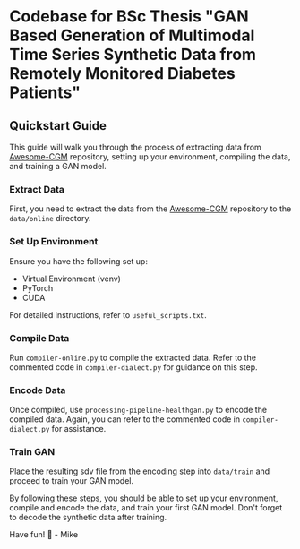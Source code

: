 # Codebase for BSc Thesis "GAN Based Generation of Multimodal Time Series Synthetic Data from Remotely Monitored Diabetes Patients"

## Quickstart Guide

This guide will walk you through the process of extracting data from [Awesome-CGM](https://github.com/irinagain/Awesome-CGM/wiki/Colas-(2019)) repository, setting up your environment, compiling the data, and training a GAN model.

### Extract Data

First, you need to extract the data from the [Awesome-CGM](https://github.com/irinagain/Awesome-CGM/wiki/Colas-(2019)) repository to the `data/online` directory.

### Set Up Environment

Ensure you have the following set up:

- Virtual Environment (venv)
- PyTorch
- CUDA

For detailed instructions, refer to `useful_scripts.txt`.

### Compile Data

Run `compiler-online.py` to compile the extracted data. Refer to the commented code in `compiler-dialect.py` for guidance on this step.

### Encode Data

Once compiled, use `processing-pipeline-healthgan.py` to encode the compiled data. Again, you can refer to the commented code in `compiler-dialect.py` for assistance.

### Train GAN

Place the resulting sdv file from the encoding step into `data/train` and proceed to train your GAN model.

By following these steps, you should be able to set up your environment, compile and encode the data, and train your first GAN model. Don't forget to decode the synthetic data after training.

Have fun! 🚀
\- Mike
